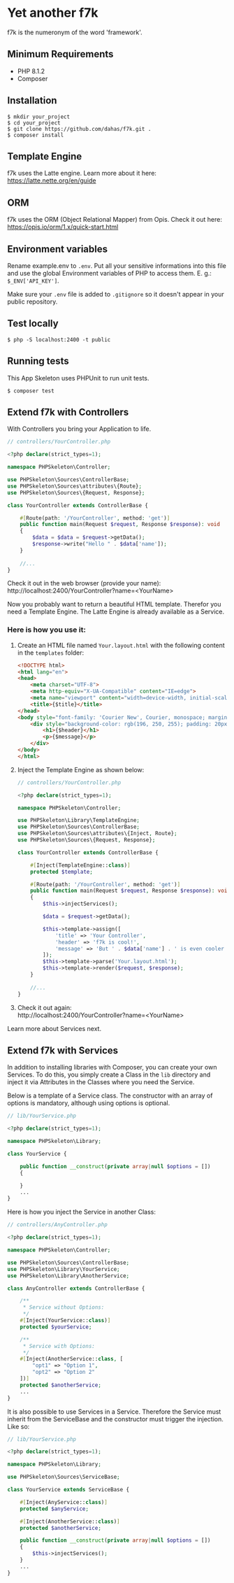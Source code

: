 # Yet another f7k
f7k is the numeronym of the word 'framework'.

## Minimum Requirements

- PHP 8.1.2
- Composer

## Installation
````
$ mkdir your_project
$ cd your_project
$ git clone https://github.com/dahas/f7k.git .
$ composer install
````

## Template Engine
f7k uses the Latte engine. Learn more about it here: https://latte.nette.org/en/guide

## ORM
f7k uses the ORM (Object Relational Mapper) from Opis. Check it out here: https://opis.io/orm/1.x/quick-start.html

## Environment variables
Rename example.env to `.env`. Put all your sensitive informations into this file and use the global Environment variables of PHP to access them. E. g.: `$_ENV['API_KEY']`.

Make sure your `.env` file is added to `.gitignore` so it doesn't appear in your public repository.

## Test locally
````
$ php -S localhost:2400 -t public
````

## Running tests
This App Skeleton uses PHPUnit to run unit tests.
````
$ composer test
````

## Extend f7k with Controllers
With Controllers you bring your Application to life.

````php
// controllers/YourController.php

<?php declare(strict_types=1);

namespace PHPSkeleton\Controller;

use PHPSkeleton\Sources\ControllerBase;
use PHPSkeleton\Sources\attributes\{Route};
use PHPSkeleton\Sources\{Request, Response};

class YourController extends ControllerBase {

    #[Route(path: '/YourController', method: 'get')]
    public function main(Request $request, Response $response): void
    {
        $data = $data = $request->getData();
        $response->write("Hello " . $data['name']);
    }
    
    //...
}
````
Check it out in the web browser (provide your name):  
http://localhost:2400/YourController?name=\<YourName\>

Now you probably want to return a beautiful HTML template. Therefor you need a Template Engine. The Latte Engine is already available as a Service. 

### Here is how you use it:

1. Create an HTML file named `Your.layout.html` with the following content in the `templates` folder:  

    ````html
    <!DOCTYPE html>
    <html lang="en">
    <head>
        <meta charset="UTF-8">
        <meta http-equiv="X-UA-Compatible" content="IE=edge">
        <meta name="viewport" content="width=device-width, initial-scale=1.0">
        <title>{$title}</title>
    </head>
    <body style="font-family: 'Courier New', Courier, monospace; margin: 60px auto; text-align: center">
        <div style="background-color: rgb(196, 250, 255); padding: 20px 0;">
            <h1>{$header}</h1>
            <p>{$message}</p>
        </div>
    </body>
    </html>
    ````
1. Inject the Template Engine as shown below:  

    ````php
    // controllers/YourController.php

    <?php declare(strict_types=1);

    namespace PHPSkeleton\Controller;

    use PHPSkeleton\Library\TemplateEngine;
    use PHPSkeleton\Sources\ControllerBase;
    use PHPSkeleton\Sources\attributes\{Inject, Route};
    use PHPSkeleton\Sources\{Request, Response};

    class YourController extends ControllerBase {

        #[Inject(TemplateEngine::class)]
        protected $template;

        #[Route(path: '/YourController', method: 'get')]
        public function main(Request $request, Response $response): void
        {
            $this->injectServices();

            $data = $request->getData();

            $this->template->assign([
                'title' => 'Your Controller',
                'header' => 'f7k is cool!',
                'message' => 'But ' . $data['name'] . ' is even cooler :p'
            ]);
            $this->template->parse('Your.layout.html');
            $this->template->render($request, $response);
        }
        
        //...
    }
    ````
1. Check it out again:  
    http://localhost:2400/YourController?name=\<YourName\>

Learn more about Services next.

## Extend f7k with Services
In addition to installing libraries with Composer, you can create your own Services. To do this, you simply create a Class in the `lib` directory and inject it via Attributes in the Classes where you need the Service. 

Below is a template of a Service class. The constructor with an array of options is mandatory, although using options is optional.

````php
// lib/YourService.php

<?php declare(strict_types=1);

namespace PHPSkeleton\Library;

class YourService {

    public function __construct(private array|null $options = [])
    {

    }
    ...
}
````
Here is how you inject the Service in another Class:
````php
// controllers/AnyController.php

<?php declare(strict_types=1);

namespace PHPSkeleton\Controller;

use PHPSkeleton\Sources\ControllerBase;
use PHPSkeleton\Library\YourService;
use PHPSkeleton\Library\AnotherService;

class AnyController extends ControllerBase {

    /**
     * Service without Options:
     */
    #[Inject(YourService::class)]
    protected $yourService;

    /**
     * Service with Options:
     */
    #[Inject(AnotherService::class, [
        "opt1" => "Option 1", 
        "opt2" => "Option 2"
    ])]
    protected $anotherService;
    ...
}
````
It is also possible to use Services in a Service. Therefore the Service must inherit from the ServiceBase and the constructor must trigger the injection. Like so:
````php
// lib/YourService.php

<?php declare(strict_types=1);

namespace PHPSkeleton\Library;

use PHPSkeleton\Sources\ServiceBase;

class YourService extends ServiceBase {

    #[Inject(AnyService::class)]
    protected $anyService;

    #[Inject(AnotherService::class)]
    protected $anotherService;

    public function __construct(private array|null $options = [])
    {
        $this->injectServices();
    }
    ...
}
````